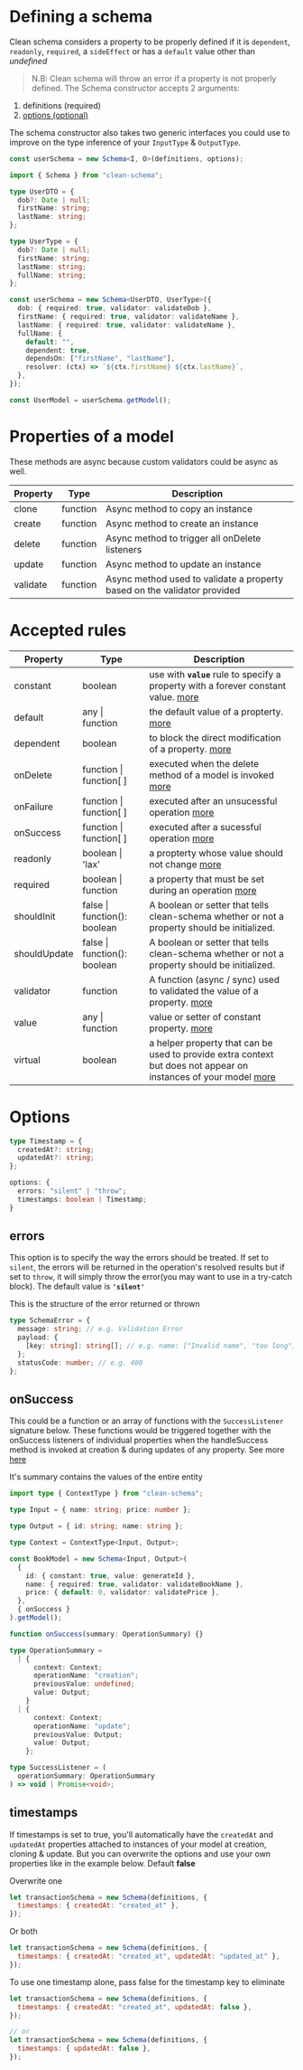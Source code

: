 # Defining a schema

Clean schema considers a property to be properly defined if it is `dependent`, `readonly`, `required`, a `sideEffect` or has a `default` value other than _undefined_

> N.B: Clean schema will throw an error if a property is not properly defined.
> The Schema constructor accepts 2 arguments:

1. definitions (required)
1. [options (optional)](#options)

The schema constructor also takes two generic interfaces you could use to improve on the type inference of your `InputType` & `OutputType`.

```ts
const userSchema = new Schema<I, O>(definitions, options);
```

```ts
import { Schema } from "clean-schema";

type UserDTO = {
  dob?: Date | null;
  firstName: string;
  lastName: string;
};

type UserType = {
  dob?: Date | null;
  firstName: string;
  lastName: string;
  fullName: string;
};

const userSchema = new Schema<UserDTO, UserType>({
  dob: { required: true, validator: validateDob },
  firstName: { required: true, validator: validateName },
  lastName: { required: true, validator: validateName },
  fullName: {
    default: "",
    dependent: true,
    dependsOn: ["firstName", "lastName"],
    resolver: (ctx) => `${ctx.firstName} ${ctx.lastName}`,
  },
});

const UserModel = userSchema.getModel();
```

# Properties of a model

These methods are async because custom validators could be async as well.

| Property | Type     | Description                                                              |
| -------- | -------- | ------------------------------------------------------------------------ |
| clone    | function | Async method to copy an instance                                         |
| create   | function | Async method to create an instance                                       |
| delete   | function | Async method to trigger all onDelete listeners                           |
| update   | function | Async method to update an instance                                       |
| validate | function | Async method used to validate a property based on the validator provided |

# Accepted rules

| Property     | Type                         | Description                                                                                                                                               |
| ------------ | ---------------------------- | --------------------------------------------------------------------------------------------------------------------------------------------------------- |
| constant     | boolean                      | use with **`value`** rule to specify a property with a forever constant value. [more](../../../v3.0.0/schema/definition/constants.md#constant-properties) |
| default      | any \| function              | the default value of a propterty. [more](../../../v3.0.0/schema/definition/defaults.md#default-values)                                                    |
| dependent    | boolean                      | to block the direct modification of a property. [more](../../../v3.0.0/schema/definition/dependents.md#dependent-properties)                              |
| onDelete     | function \| function[ ]      | executed when the delete method of a model is invoked [more](./life-cycles.md#ondelete)                                                                   |
| onFailure    | function \| function[ ]      | executed after an unsucessful operation [more](./life-cycles.md#onfailure)                                                                                |
| onSuccess    | function \| function[ ]      | executed after a sucessful operation [more](./life-cycles.md#onsuccess)                                                                                   |
| readonly     | boolean \| 'lax'             | a propterty whose value should not change [more](../../../v3.0.0/schema/definition/readonly.md#readonly-properties)                                       |
| required     | boolean \| function          | a property that must be set during an operation [more](../../../v3.0.0/schema/definition/required.md#required-properties)                                 |
| shouldInit   | false \| function(): boolean | A boolean or setter that tells clean-schema whether or not a property should be initialized.                                                              |
| shouldUpdate | false \| function(): boolean | A boolean or setter that tells clean-schema whether or not a property should be initialized.                                                              |
| validator    | function                     | A function (async / sync) used to validated the value of a property. [more](../../../v1.4.6/validate/index.md#validators)                                 |
| value        | any \| function              | value or setter of constant property. [more](../../../v3.0.0/schema/definition/constants.md#constant-properties`)                                         |
| virtual      | boolean                      | a helper property that can be used to provide extra context but does not appear on instances of your model [more](./virtuals.md#virtual-properties)       |

# Options

```ts
type Timestamp = {
  createdAt?: string;
  updatedAt?: string;
};

options: {
  errors: "silent" | "throw";
  timestamps: boolean | Timestamp;
}
```

## errors

This option is to specify the way the errors should be treated. If set to `silent`, the errors will be returned in the operation's resolved results but if set to `throw`, it will simply throw the error(you may want to use in a try-catch block). The default value is **`'silent'`**

This is the structure of the error returned or thrown

```ts
type SchemaError = {
  message: string; // e.g. Validation Error
  payload: {
    [key: string]: string[]; // e.g. name: ["Invalid name", "too long"]
  };
  statusCode: number; // e.g. 400
};
```

## onSuccess

This could be a function or an array of functions with the `SuccessListener` signature below. These functions would be triggered together with the onSuccess listeners of individual properties when the handleSuccess method is invoked at creation & during updates of any property. See more [here](./life-cycles.md#onsuccess)

It's summary contains the values of the entire entity

```ts
import type { ContextType } from "clean-schema";

type Input = { name: string; price: number };

type Output = { id: string; name: string };

type Context = ContextType<Input, Output>;

const BookModel = new Schema<Input, Output>(
  {
    id: { constant: true, value: generateId },
    name: { required: true, validator: validateBookName },
    price: { default: 0, validator: validatePrice },
  },
  { onSuccess }
).getModel();

function onSuccess(summary: OperationSummary) {}

type OperationSummary =
  | {
      context: Context;
      operationName: "creation";
      previousValue: undefined;
      value: Output;
    }
  | {
      context: Context;
      operationName: "update";
      previousValue: Output;
      value: Output;
    };

type SuccessListener = (
  operationSummary: OperationSummary
) => void | Promise<void>;
```

## timestamps

If timestamps is set to true, you'll automatically have the `createdAt` and `updatedAt` properties attached to instances of your model at creation, cloning & update. But you can overwrite the options and use your own properties like in the example below. Default **false**

Overwrite one

```js
let transactionSchema = new Schema(definitions, {
  timestamps: { createdAt: "created_at" },
});
```

Or both

```js
let transactionSchema = new Schema(definitions, {
  timestamps: { createdAt: "created_at", updatedAt: "updated_at" },
});
```

To use one timestamp alone, pass false for the timestamp key to eliminate

```js
let transactionSchema = new Schema(definitions, {
  timestamps: { createdAt: "created_at", updatedAt: false },
});

// or
let transactionSchema = new Schema(definitions, {
  timestamps: { updatedAt: false },
});
```
